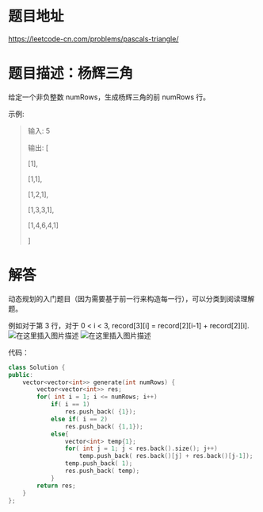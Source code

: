 # 题目地址

https://leetcode-cn.com/problems/pascals-triangle/

# 题目描述：杨辉三角
给定一个非负整数 numRows，生成杨辉三角的前 numRows 行。

示例:
>输入: 5
>
>输出:
>[
>
>[1],
>     
>[1,1],
>    
>[1,2,1],
>   
>[1,3,3,1],
>  
>[1,4,6,4,1]
> 
>]

# 解答

动态规划的入门题目（因为需要基于前一行来构造每一行），可以分类到阅读理解题。

例如对于第 3 行，对于 0 < i < 3, record[3][i] = record[2][i-1] + record[2][i].
![在这里插入图片描述](https://img-blog.csdnimg.cn/20191006112439988.png?)
![在这里插入图片描述](https://img-blog.csdnimg.cn/20191006112452398.png?)


代码：
```cpp
class Solution {
public:
    vector<vector<int>> generate(int numRows) {
        vector<vector<int>> res;
        for( int i = 1; i <= numRows; i++)
            if( i == 1)
                res.push_back( {1});
            else if( i == 2)
                res.push_back( {1,1});
            else{
                vector<int> temp{1};
                for( int j = 1; j < res.back().size(); j++)
                    temp.push_back( res.back()[j] + res.back()[j-1]);
                temp.push_back( 1);
                res.push_back( temp);
            }
        return res;
    }
};
```

